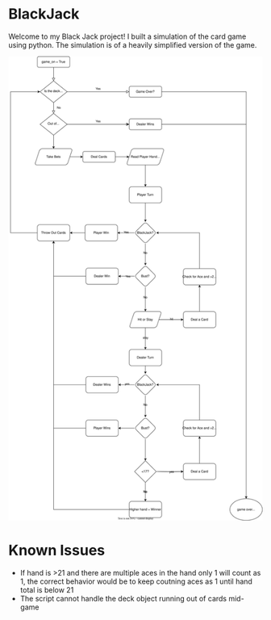 # BlackJack

Welcome to my Black Jack project! I built a simulation of the card game using python. The simulation is of a heavily simplified version of the game.

![Project Screenshot](https://github.com/taylorrosenblum/BlackJack/blob/main/raw/images/BlackJack_LogicDiagram.svg)

# Known Issues

* If hand is >21 and there are multiple aces in the hand only 1 will count as 1, the correct behavior would be to keep coutning aces as 1 until hand total is below 21
* The script cannot handle the deck object running out of cards mid-game
